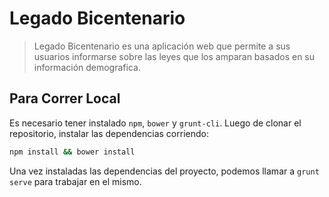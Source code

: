 # Legado Bicentenario

> Legado Bicentenario es una aplicación web que permite a sus usuarios informarse sobre las leyes que los amparan basados en su información demografica.

## Para Correr Local

Es necesario tener instalado `npm`, `bower` y `grunt-cli`. Luego de clonar el repositorio, instalar las dependencias corriendo:

```bash
npm install && bower install
```

Una vez instaladas las dependencias del proyecto, podemos llamar a `grunt serve` para trabajar en el mismo.

